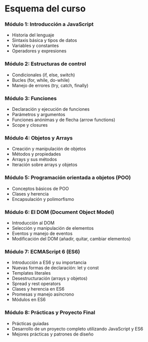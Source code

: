 # Esquema del curso

### Módulo 1: Introducción a JavaScript

- Historia del lenguaje
- Sintaxis básica y tipos de datos
- Variables y constantes
- Operadores y expresiones

### Módulo 2: Estructuras de control

- Condicionales (if, else, switch)
- Bucles (for, while, do-while)
- Manejo de errores (try, catch, finally)

### Módulo 3: Funciones

- Declaración y ejecución de funciones
- Parámetros y argumentos
- Funciones anónimas y de flecha (arrow functions)
- Scope y closures

### Módulo 4: Objetos y Arrays

- Creación y manipulación de objetos
- Métodos y propiedades
- Arrays y sus métodos
- Iteración sobre arrays y objetos

### Módulo 5: Programación orientada a objetos (POO)

- Conceptos básicos de POO
- Clases y herencia
- Encapsulación y polimorfismo

### Módulo 6: El DOM (Document Object Model)

- Introducción al DOM
- Selección y manipulación de elementos
- Eventos y manejo de eventos
- Modificación del DOM (añadir, quitar, cambiar elementos)

### Módulo 7: ECMAScript 6 (ES6)

- Introducción a ES6 y su importancia
- Nuevas formas de declaración: let y const
- Templates literales
- Desestructuración (arrays y objetos)
- Spread y rest operators
- Clases y herencia en ES6
- Promesas y manejo asíncrono
- Módulos en ES6

### Módulo 8: Prácticas y Proyecto Final

- Prácticas guiadas
- Desarrollo de un proyecto completo utilizando JavaScript y ES6
- Mejores prácticas y patrones de diseño
